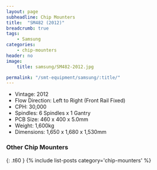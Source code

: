 ```yaml
---
layout: page
subheadline: Chip Mounters
title:  "SM482 (2012)"
breadcrumb: true
tags:
    - Samsung
categories:
    - chip-mounters
header: no
image:
    title: samsung/SM482-2012.jpg

permalink: "/smt-equipment/samsung/:title/"
---
```


- Vintage: 2012
- Flow Direction: Left to Right (Front Rail Fixed)
- CPH: 30,000
- Spindles: 6 Spindles x 1 Gantry
- PCB Size: 460 x 400 x 5.0mm
- Weight: 1,600kg
- Dimensions: 1,650 x 1,680 x 1,530mm

### Other Chip Mounters ###
{: .t60 }
{% include list-posts category='chip-mounters' %}
